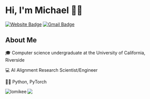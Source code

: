 # Hi, I'm Michael 👋🏼
[![Website Badge](https://img.shields.io/badge/-mikeelo.com-47CCCC?style=flat&logo=Google-Chrome&logoColor=white&link=https://mikeelo.com)](https://mikeelo.com)
[![Gmail Badge](https://img.shields.io/badge/-lomic8-c14438?style=flat&logo=Gmail&logoColor=white&link=mailto:lomic8@gmail.com)](mailto:lomic8@gmail.com)
<img src="https://komarev.com/ghpvc/?username=lomichael&style=flat-square&color=blue" alt=""/>

<h2>About Me</h2>

<div align="left">
<p> 🎓 Computer science undergraduate at the University of California, Riverside</p>
<p> 💻 AI Alignment Research Scientist/Engineer</p>
<p> 👨‍💻 Python, PyTorch</p>
</div>

<div align="left>
<p align="left"> <img align="left" src="https://github-readme-stats.vercel.app/api?username=lomikee&show_icons=true&theme=default" alt="lomikee" /></p>
</div>

<p align="left"><img align="left" src="https://media4.giphy.com/media/5wFjITVDtKD0wwJe7V/giphy.gif?cid=ecf05e47unxrvbpce5di1pxszaz4nool32neh69inx142vcx&rid=giphy.gif&ct=g"></p>
